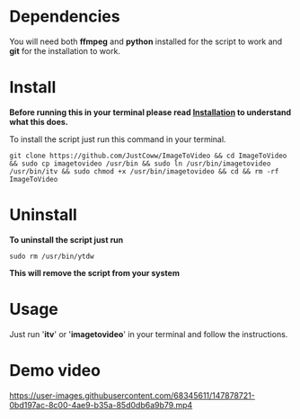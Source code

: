 # Dependencies
You will need both **ffmpeg** and **python** installed for the script to work and **git** for the installation to work.

# Install
**Before running this in your terminal please read [Installation](https://github.com/JustCoww/ImageToVideo/blob/main/Installation.md) to understand what this does.**

To install the script just run this command in your terminal.
  ```
  git clone https://github.com/JustCoww/ImageToVideo && cd ImageToVideo && sudo cp imagetovideo /usr/bin && sudo ln /usr/bin/imagetovideo /usr/bin/itv && sudo chmod +x /usr/bin/imagetovideo && cd && rm -rf ImageToVideo
  ```


# Uninstall

**To uninstall the script just run**
  ```
  sudo rm /usr/bin/ytdw
  ```
**This will remove the script from your system**


# Usage
Just run '**itv**' or '**imagetovideo**' in your terminal and follow the instructions.


# Demo video
https://user-images.githubusercontent.com/68345611/147878721-0bd197ac-8c00-4ae9-b35a-85d0db6a9b79.mp4

